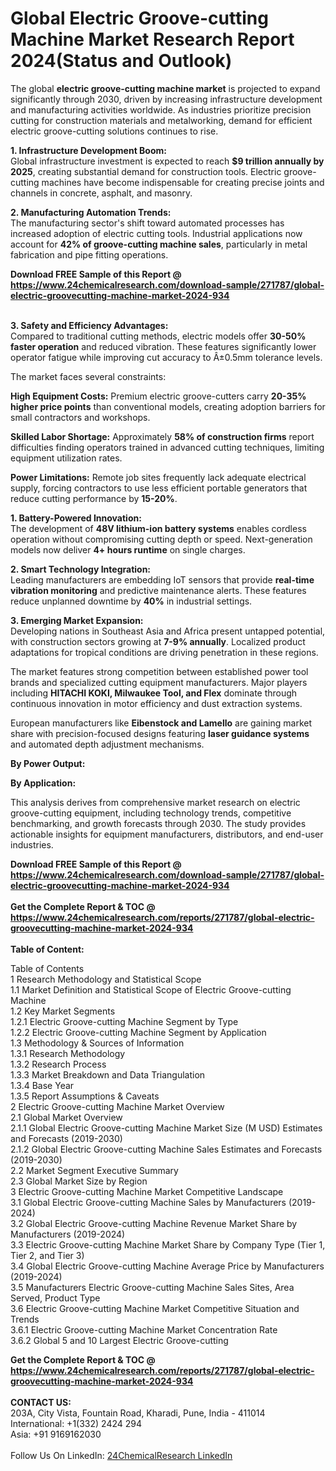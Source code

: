 <h1>Global Electric Groove-cutting Machine Market Research Report 2024(Status and Outlook)</h1><p>The global <strong>electric groove-cutting machine market</strong> is projected to expand significantly through 2030, driven by increasing infrastructure development and manufacturing activities worldwide. As industries prioritize precision cutting for construction materials and metalworking, demand for efficient electric groove-cutting solutions continues to rise.</p><p><strong>1. Infrastructure Development Boom:</strong><br>
Global infrastructure investment is expected to reach <strong>$9 trillion annually by 2025</strong>, creating substantial demand for construction tools. Electric groove-cutting machines have become indispensable for creating precise joints and channels in concrete, asphalt, and masonry.</p><p><strong>2. Manufacturing Automation Trends:</strong><br>
The manufacturing sector's shift toward automated processes has increased adoption of electric cutting tools. Industrial applications now account for <strong>42% of groove-cutting machine sales</strong>, particularly in metal fabrication and pipe fitting operations.</p><div><b>Download FREE Sample of this Report @ 
            <a href="https://www.24chemicalresearch.com/download-sample/271787/global-electric-groovecutting-machine-market-2024-934">
            https://www.24chemicalresearch.com/download-sample/271787/global-electric-groovecutting-machine-market-2024-934</a></b></div><br><p><strong>3. Safety and Efficiency Advantages:</strong><br>
Compared to traditional cutting methods, electric models offer <strong>30-50% faster operation</strong> and reduced vibration. These features significantly lower operator fatigue while improving cut accuracy to Â±0.5mm tolerance levels.</p><p>The market faces several constraints:</p><p><strong>High Equipment Costs:</strong> Premium electric groove-cutters carry <strong>20-35% higher price points</strong> than conventional models, creating adoption barriers for small contractors and workshops.</p><p><strong>Skilled Labor Shortage:</strong> Approximately <strong>58% of construction firms</strong> report difficulties finding operators trained in advanced cutting techniques, limiting equipment utilization rates.</p><p><strong>Power Limitations:</strong> Remote job sites frequently lack adequate electrical supply, forcing contractors to use less efficient portable generators that reduce cutting performance by <strong>15-20%</strong>.</p><p><strong>1. Battery-Powered Innovation:</strong><br>
The development of <strong>48V lithium-ion battery systems</strong> enables cordless operation without compromising cutting depth or speed. Next-generation models now deliver <strong>4+ hours runtime</strong> on single charges.</p><p><strong>2. Smart Technology Integration:</strong><br>
Leading manufacturers are embedding IoT sensors that provide <strong>real-time vibration monitoring</strong> and predictive maintenance alerts. These features reduce unplanned downtime by <strong>40%</strong> in industrial settings.</p><p><strong>3. Emerging Market Expansion:</strong><br>
Developing nations in Southeast Asia and Africa present untapped potential, with construction sectors growing at <strong>7-9% annually</strong>. Localized product adaptations for tropical conditions are driving penetration in these regions.</p><p>The market features strong competition between established power tool brands and specialized cutting equipment manufacturers. Major players including <strong>HITACHI KOKI, Milwaukee Tool, and Flex</strong> dominate through continuous innovation in motor efficiency and dust extraction systems.</p><p>European manufacturers like <strong>Eibenstock and Lamello</strong> are gaining market share with precision-focused designs featuring <strong>laser guidance systems</strong> and automated depth adjustment mechanisms.</p><p><strong>By Power Output:</strong></p><p><strong>By Application:</strong></p><p>This analysis derives from comprehensive market research on electric groove-cutting equipment, including technology trends, competitive benchmarking, and growth forecasts through 2030. The study provides actionable insights for equipment manufacturers, distributors, and end-user industries.</p><div><b>Download FREE Sample of this Report @ 
            <a href="https://www.24chemicalresearch.com/download-sample/271787/global-electric-groovecutting-machine-market-2024-934">
            https://www.24chemicalresearch.com/download-sample/271787/global-electric-groovecutting-machine-market-2024-934</a></b></div><br><div><b>Get the Complete Report & TOC @ 
            <a href="https://www.24chemicalresearch.com/reports/271787/global-electric-groovecutting-machine-market-2024-934">
            https://www.24chemicalresearch.com/reports/271787/global-electric-groovecutting-machine-market-2024-934</a></b></div><br>
            <b>Table of Content:</b><p>Table of Contents<br />
1 Research Methodology and Statistical Scope<br />
1.1 Market Definition and Statistical Scope of Electric Groove-cutting Machine<br />
1.2 Key Market Segments<br />
1.2.1 Electric Groove-cutting Machine Segment by Type<br />
1.2.2 Electric Groove-cutting Machine Segment by Application<br />
1.3 Methodology & Sources of Information<br />
1.3.1 Research Methodology<br />
1.3.2 Research Process<br />
1.3.3 Market Breakdown and Data Triangulation<br />
1.3.4 Base Year<br />
1.3.5 Report Assumptions & Caveats<br />
2 Electric Groove-cutting Machine Market Overview<br />
2.1 Global Market Overview<br />
2.1.1 Global Electric Groove-cutting Machine Market Size (M USD) Estimates and Forecasts (2019-2030)<br />
2.1.2 Global Electric Groove-cutting Machine Sales Estimates and Forecasts (2019-2030)<br />
2.2 Market Segment Executive Summary<br />
2.3 Global Market Size by Region<br />
3 Electric Groove-cutting Machine Market Competitive Landscape<br />
3.1 Global Electric Groove-cutting Machine Sales by Manufacturers (2019-2024)<br />
3.2 Global Electric Groove-cutting Machine Revenue Market Share by Manufacturers (2019-2024)<br />
3.3 Electric Groove-cutting Machine Market Share by Company Type (Tier 1, Tier 2, and Tier 3)<br />
3.4 Global Electric Groove-cutting Machine Average Price by Manufacturers (2019-2024)<br />
3.5 Manufacturers Electric Groove-cutting Machine Sales Sites, Area Served, Product Type<br />
3.6 Electric Groove-cutting Machine Market Competitive Situation and Trends<br />
3.6.1 Electric Groove-cutting Machine Market Concentration Rate<br />
3.6.2 Global 5 and 10 Largest Electric Groove-cutting</p><div><b>Get the Complete Report & TOC @ 
            <a href="https://www.24chemicalresearch.com/reports/271787/global-electric-groovecutting-machine-market-2024-934">
            https://www.24chemicalresearch.com/reports/271787/global-electric-groovecutting-machine-market-2024-934</a></b></div><br><b>CONTACT US:</b><br>
            203A, City Vista, Fountain Road, Kharadi, Pune, India - 411014<br>
            International: +1(332) 2424 294<br>
            Asia: +91 9169162030 <br><br>
            Follow Us On LinkedIn: <a href="https://www.linkedin.com/company/24chemicalresearch/">24ChemicalResearch LinkedIn</a>